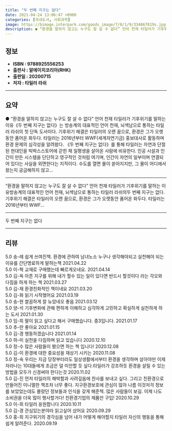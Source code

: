 ```yaml
---
title: "두 번째 지구는 없다"
date: 2021-04-24 13:06:47 +0900
categories: [국내도서, 사회과학]
image: https://bimage.interpark.com/goods_image/7/8/1/9/334667819s.jpg
description: ● “환경을 말하지 않고는 누구도 잘 살 수 없다” 언어 천재 타일러가 기후위기를 말하는 이유《두 번째 지구는 없다》는 방송계의 대표적인 언어 천재, 뇌섹남으로 통하는 타일러 라쉬의 첫 단독 도서이다. 기후위기 해결은 타일러의 오랜 꿈으로, 환경은 그가 오랫동안 품어온 화두다. 타일러
---
```


## **정보**

- **ISBN : 9788925556253**
- **출판사 : 알에이치코리아(RHK)**
- **출판일 : 20200715**
- **저자 : 타일러 라쉬**

------



## **요약**

●  “환경을 말하지 않고는 누구도 잘 살 수 없다” 언어 천재 타일러가 기후위기를 말하는 이유《두 번째 지구는 없다》는 방송계의 대표적인 언어 천재, 뇌섹남으로 통하는 타일러 라쉬의 첫 단독 도서이다. 기후위기 해결은 타일러의 오랜 꿈으로, 환경은 그가 오랫동안 품어온 화두다. 타일러는 2016년부터 WWF(세계자연기금) 홍보대사로 활동하며 환경 문제의 심각성을 알려왔다.  《두 번째 지구는 없다》를 통해 타일러는 자연과 단절된 현대인을 빅박스스토어에 갇힌 채 일평생을 살아온 사람에 비유한다. 인공 시설과 인간이 만든 시스템을 단단하고 영구적인 것처럼 여기며, 인간이 자연의 일부이며 연결되어 있다는 사실을 외면한다는 지적이다. 수도를 열면 물이 쏟아지지만, 그 물이 어디에서 왔는지 궁금해하지 않고...

------

“환경을 말하지 않고는 누구도 잘 살 수 없다”
언어 천재 타일러가 기후위기를 말하는 이유방송계의 대표적인 언어 천재, 뇌섹남으로 통하는 타일러 라쉬의두 번째 지구는 없다. 기후위기 해결은 타일러의 오랜 꿈으로, 환경은 그가 오랫동안 품어온 화두다. 타일러는 2016년부터 WWF... 

------


두 번째 지구는 없다 

------


## **리뷰** 

5.0 송-례 쉽게 쓰여진책. 환경에 관하여 남녀노소 누구나 생각해야되고 실천해야 되는 이유를 간단명료하게 말하는책  2021.04.22 <br/>5.0 이-혁 교재로 구매했는데 빠르게오네요. 2021.04.14 <br/>5.0 김-옥 아픈 지구를 위해 내가 할수 있는 일이 있다면 반드시 할것이다 라는 각오와 다짐을 하게 하는 책 2021.03.27 <br/>5.0 김-재 환경친화적인 책이네요 2021.03.20 <br/>5.0 김-화 읽기 시작했어요 2021.03.19 <br/>5.0 송-현 쌀끔하게 잘 뉴았네오 좋음 2021.03.12 <br/>5.0 양-석 기후변화에 관해 편하게 이해하고 심각하게 고민하고 확실하게 실천하게 하는 도서 2021.01.30 <br/>5.0 임-희 딸이 읽고 싶다고 해서 구매했습니다. 중3입니다. 2021.01.17 <br/>5.0 추-란 좋아요 2021.01.15 <br/>5.0 김-경 행동하겠습니다 2021.01.14 <br/>5.0 하-미 실천을 다짐하며 읽고 있습니다 2020.12.10 <br/>5.0 정-수 많은 사람들이 봤으면 하는 책 입니다! 2020.12.08 <br/>5.0 김-이 환경에 대한 중요성을 재상기 시키는 2020.11.08 <br/>5.0 정-숙 우리는 지금 당장부터라도 일상생활에서부터 환경을 생각하며 살아야만 이제 자라나는 10대들에게 조금은 덜 미안할 듯 싶다.타일러가 강조하듯 환경을 살릴 수 있는 방법을 모두가 신경써야 한다는것 2020.11.02 <br/>5.0 김-진 먼저 타일러의 해박함과 사려깊음에 찬사를 보내고 싶다. 그리고 친환경으로 만들어진 미니멀한 책조차 너무 좋다. 지구환경보호에 관심이 많아 나름 이것저걱 정보를 보았었는데도 몰랐던 정보들과 인식을 갖게 해준책. 많은 사람들이 보길. 이제 나도 소비권을 더욱 많이 행사할거다! 친환경기업의 제품만 구입! 2020.10.29 <br/>5.0 이-희 타일러 응원합니다 2020.10.11 <br/>5.0 김-경 관심있는분야라 읽고싶어 샀어요 2020.09.29 <br/>5.0 홍-희 지구위기의 경각심을 넘어 내가 어떻게 해야할지 타일러 자신의 행동을 통해 쉽게 알려준다. 2020.09.19 <br/>